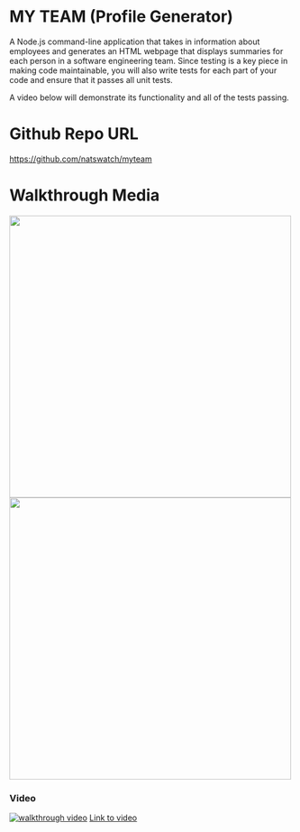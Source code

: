 # MY TEAM (Profile Generator)

A Node.js command-line application that takes in information about employees and generates an HTML webpage that displays summaries for each person in a software engineering team. Since testing is a key piece in making code maintainable, you will also write tests for each part of your code and ensure that it passes all unit tests.

A video below will demonstrate its functionality and all of the tests passing. 


# Github Repo URL
https://github.com/natswatch/myteam

# Walkthrough Media
<img src="https://user-images.githubusercontent.com/24613646/95002448-0a83cb80-0589-11eb-9213-55a5a5680a43.png" width="500">
<img src="https://user-images.githubusercontent.com/24613646/95002447-08ba0800-0589-11eb-9ef4-41b7000db624.png" width="500">

### Video
[![walkthrough video](https://img.youtube.com/vi/tugDltGyq20/0.jpg)](https://youtu.be/tugDltGyq20)
[Link to video](https://youtu.be/tugDltGyq20)
